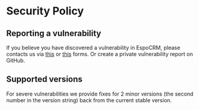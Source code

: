 # Security Policy

## Reporting a vulnerability

If you believe you have discovered a vulnerability in EspoCRM, please contacts us via [this](https://www.espocrm.com/contacts/) or [this](https://www.espocrm.com/support/) forms. Or create a private vulnerability report on GitHub.

## Supported versions

For severe vulnerabilities we provide fixes for 2 minor versions (the second number in the version string) back from the current stable version.
